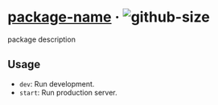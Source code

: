 # [package-name][website] · <!-- badges.start -->![github-size][github-size-image]

[github-size-image]: https://img.shields.io/github/repo-size/mikojs/core.svg

<!-- badges.end -->

[website]: http://mikojs/package-homepage

package description

## Usage

- `dev`: Run development.
- `start`: Run production server.
